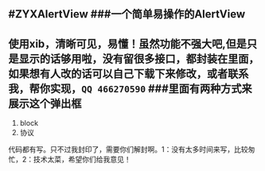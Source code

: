 #ZYXAlertView
###一个简单易操作的AlertView
---
使用xib，清晰可见，易懂！虽然功能不强大吧,但是只是显示的话够用啦，没有留很多接口，都封装在里面，如果想有人改的话可以自己下载下来修改，或者联系我，帮你实现，`QQ 466270590`
###里面有两种方式来展示这个弹出框
---
1. block
2. 协议

代码都有写。只不过我封印了，需要你们解封啊。1：没有太多时间来写，比较匆忙，2：技术太菜，希望你们给我意见！
